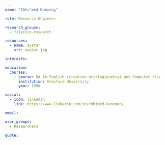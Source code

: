 ```yaml
---
name: "Chhi'mèd Künzang"

role: Research Engineer

research_groups:
  - filecoin-research

resources:
  - name: avatar
    src: avatar.jpg

interests:

education:
  courses:
    - course: BA in English (creative writing/poetry) and Computer Science (core programming and theory)
      institution: Stanford University
      year: 1996

social:
  - icon: linkedin
    link: https://www.linkedin.com/in/chhimed-kunzang/

email:

user_groups:
  - Researchers

quote:
---
```

